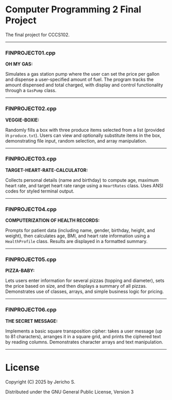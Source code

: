 # Computer Programming 2 Final Project

The final project for CCCS102. 

---

### FINPROJECT01.cpp

**OH MY GAS:**  

Simulates a gas station pump where the user can set the price per
gallon and dispense a user-specified amount of fuel. The program
tracks the amount dispensed and total charged, with display and
control functionality through a `GasPump` class.

---

### FINPROJECT02.cpp

**VEGGIE-BOXIE:**  

Randomly fills a box with three produce items selected from a list
(provided in `produce.txt`). Users can view and optionally substitute
items in the box, demonstrating file input, random selection, and
array manipulation.

---

### FINPROJECT03.cpp
**TARGET-HEART-RATE-CALCULATOR:**  

Collects personal details (name and birthday) to compute age, maximum
heart rate, and target heart rate range using a `HeartRates`
class. Uses ANSI codes for styled terminal output.

---

### FINPROJECT04.cpp

**COMPUTERIZATION OF HEALTH RECORDS:**  

Prompts for patient data (including name, gender, birthday, height,
and weight), then calculates age, BMI, and heart rate information
using a `HealthProfile` class. Results are displayed in a formatted
summary.

---

### FINPROJECT05.cpp

**PIZZA-BABY:**  

Lets users enter information for several pizzas (topping and
diameter), sets the price based on size, and then displays a summary
of all pizzas. Demonstrates use of classes, arrays, and simple
business logic for pricing.

---

### FINPROJECT06.cpp

**THE SECRET MESSAGE:**  

Implements a basic square transposition cipher: takes a user message
(up to 81 characters), arranges it in a square grid, and prints the
ciphered text by reading columns. Demonstrates character arrays and
text manipulation.

---

# License

Copyright (C) 2025 by Jericho S.

Distributed under the GNU General Public License, Version 3